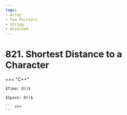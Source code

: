 ```yaml
---
tags:
- Array
- Two Pointers
- String
- Unsolved
---
```



# 821. Shortest Distance to a Character

=== "C++"

    $Time: O()$

    $Space: O()$

    ``` c++
    ```